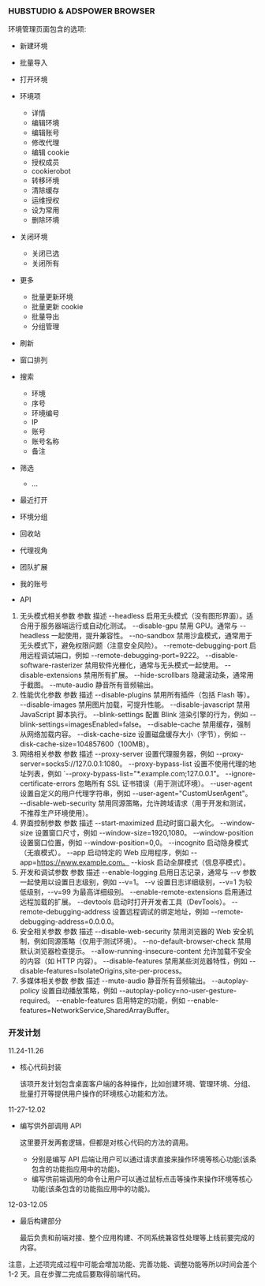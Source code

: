### HUBSTUDIO & ADSPOWER BROWSER

环境管理页面包含的选项:

- 新建环境
- 批量导入
- 打开环境
- 环境项
  - 详情
  - 编辑环境
  - 编辑账号
  - 修改代理
  - 编辑 cookie
  - 授权成员
  - cookierobot
  - 转移环境
  - 清除缓存
  - 运维授权
  - 设为常用
  - 删除环境
- 关闭环境
  - 关闭已选
  - 关闭所有
- 更多
  - 批量更新环境
  - 批量更新 cookie
  - 批量导出
  - 分组管理
- 刷新
- 窗口排列
- 搜索
  - 环境
  - 序号
  - 环境编号
  - IP
  - 账号
  - 账号名称
  - 备注
- 筛选

  - ...

- 最近打开
- 环境分组
- 回收站
- 代理视角
- 团队扩展
- 我的账号
- API

1. 无头模式相关参数
   参数 描述
   --headless 启用无头模式（没有图形界面）。适合用于服务器端运行或自动化测试。
   --disable-gpu 禁用 GPU。通常与 --headless 一起使用，提升兼容性。
   --no-sandbox 禁用沙盒模式，通常用于无头模式下，避免权限问题（注意安全风险）。
   --remote-debugging-port 启用远程调试端口，例如 --remote-debugging-port=9222。
   --disable-software-rasterizer 禁用软件光栅化，通常与无头模式一起使用。
   --disable-extensions 禁用所有扩展。
   --hide-scrollbars 隐藏滚动条，通常用于截图。
   --mute-audio 静音所有音频输出。
2. 性能优化参数
   参数 描述
   --disable-plugins 禁用所有插件（包括 Flash 等）。
   --disable-images 禁用图片加载，可提升性能。
   --disable-javascript 禁用 JavaScript 脚本执行。
   --blink-settings 配置 Blink 渲染引擎的行为，例如 --blink-settings=imagesEnabled=false。
   --disable-cache 禁用缓存，强制从网络加载内容。
   --disk-cache-size 设置磁盘缓存大小（字节），例如 --disk-cache-size=104857600（100MB）。
3. 网络相关参数
   参数 描述
   --proxy-server 设置代理服务器，例如 --proxy-server=socks5://127.0.0.1:1080。
   --proxy-bypass-list 设置不使用代理的地址列表，例如 `--proxy-bypass-list="\*.example.com;127.0.0.1"。
   --ignore-certificate-errors 忽略所有 SSL 证书错误（用于测试环境）。
   --user-agent 设置自定义的用户代理字符串，例如 --user-agent="CustomUserAgent"。
   --disable-web-security 禁用同源策略，允许跨域请求（用于开发和测试，不推荐生产环境使用）。
4. 界面控制参数
   参数 描述
   --start-maximized 启动时窗口最大化。
   --window-size 设置窗口尺寸，例如 --window-size=1920,1080。
   --window-position 设置窗口位置，例如 --window-position=0,0。
   --incognito 启动隐身模式（无痕模式）。
   --app 启动特定的 Web 应用程序，例如 --app=https://www.example.com。
   --kiosk 启动全屏模式（信息亭模式）。
5. 开发和调试参数
   参数 描述
   --enable-logging 启用日志记录，通常与 --v 参数一起使用以设置日志级别，例如 --v=1。
   --v 设置日志详细级别，--v=1 为较低级别，--v=99 为最高详细级别。
   --enable-remote-extensions 启用通过远程加载的扩展。
   --devtools 启动时打开开发者工具（DevTools）。
   --remote-debugging-address 设置远程调试的绑定地址，例如 --remote-debugging-address=0.0.0.0。
6. 安全相关参数
   参数 描述
   --disable-web-security 禁用浏览器的 Web 安全机制，例如同源策略（仅用于测试环境）。
   --no-default-browser-check 禁用默认浏览器检查提示。
   --allow-running-insecure-content 允许加载不安全的内容（如 HTTP 内容）。
   --disable-features 禁用某些浏览器特性，例如 --disable-features=IsolateOrigins,site-per-process。
7. 多媒体相关参数
   参数 描述
   --mute-audio 静音所有音频输出。
   --autoplay-policy 设置自动播放策略，例如 --autoplay-policy=no-user-gesture-required。
   --enable-features 启用特定的功能，例如 --enable-features=NetworkService,SharedArrayBuffer。

### 开发计划

11.24-11.26

- 核心代码封装

   该项开发计划包含桌面客户端的各种操作，比如创建环境、管理环境、分组、批量打开等提供用户操作的环境核心功能和方法。

11-27-12.02

- 编写供外部调用 API

  这里要开发两套逻辑，但都是对核心代码的方法的调用。

  - 分别是编写 API 后端让用户可以通过请求直接来操作环境等核心功能(该条包含的功能指应用中的功能)。
  - 编写供前端调用的命令让用户可以通过鼠标点击等操作来操作环境等核心功能(该条包含的功能指应用中的功能)。

12-03-12.05

- 最后构建部分

  最后负责和前端对接、整个应用构建、不同系统兼容性处理等上线前要完成的内容。

注意，上述项完成过程中可能会增加功能、完善功能、调整功能等所以时间会差个 1-2 天。且在步骤二完成后要取得前端代码。
